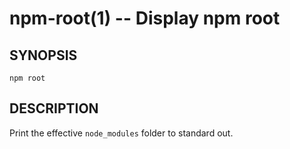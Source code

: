 npm-root(1) -- Display npm root
===============================

## SYNOPSIS

    npm root

## DESCRIPTION

Print the effective `node_modules` folder to standard out.

